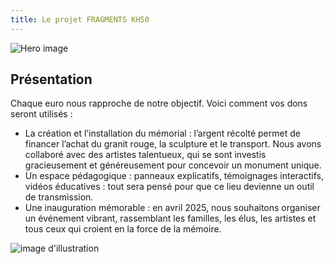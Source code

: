 ```yaml
---
title: Le projet FRAGMENTS KH50
---
```


![Hero image](/images/banniere.jpg)
  
## Présentation


Chaque euro nous rapproche de notre objectif. Voici comment vos dons seront utilisés :

- La création et l’installation du mémorial : l’argent récolté permet de financer l’achat du granit rouge, la sculpture et le transport. Nous avons collaboré avec des artistes talentueux, qui se sont investis gracieusement et généreusement pour concevoir un monument unique. 
- Un espace pédagogique : panneaux explicatifs, témoignages interactifs, vidéos éducatives : tout sera pensé pour que ce lieu devienne un outil de transmission.
- Une inauguration mémorable : en avril 2025, nous souhaitons organiser un événement vibrant, rassemblant les familles, les élus, les artistes et tous ceux qui croient en la force de la mémoire. 



![image d'illustration](/images/events/memorial-in-situ-ulule.jpg)


 
